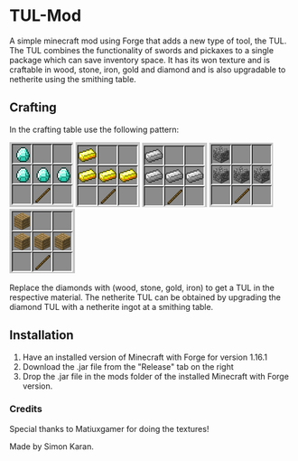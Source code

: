 # TUL-Mod
A simple minecraft mod using Forge that adds a new type of tool, the TUL.
The TUL combines the functionality of swords and pickaxes to a single package which can save inventory space.
It has its won texture and is craftable in wood, stone, iron, gold and diamond and is also upgradable to netherite using the smithing table.
## Crafting
In the crafting table use the following pattern:

![crafting recipe](/images/crafting.png) ![crafting recipe](/images/goldcrafting.png) ![crafting recipe](/images/ironcraft.png) ![crafting recipe](/images/stonecrafting.png) ![crafting recipe](/images/woodcrafting.png)

Replace the diamonds with (wood, stone, gold, iron) to get a TUL in the respective material.
The netherite TUL can be obtained by upgrading the diamond TUL with a netherite ingot at a smithing table.

## Installation
1) Have an installed version of Minecraft with Forge for version 1.16.1
2) Download the .jar file from the "Release" tab on the right
2) Drop the .jar file in the mods folder of the installed Minecraft with Forge version.

### Credits
Special thanks to Matiuxgamer for doing the textures!

Made by Simon Karan.



